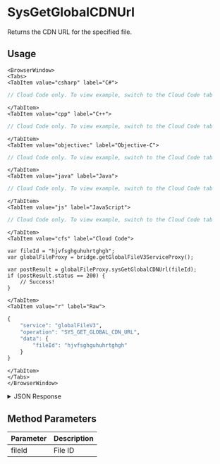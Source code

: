 # SysGetGlobalCDNUrl

Returns the CDN URL for the specified file.

<PartialServop service_name="globalFileV3" operation_name="SYS_GET_GLOBAL_CDN_URL" />

## Usage

```mdx-code-block
<BrowserWindow>
<Tabs>
<TabItem value="csharp" label="C#">
```

```csharp
// Cloud Code only. To view example, switch to the Cloud Code tab
```

```mdx-code-block
</TabItem>
<TabItem value="cpp" label="C++">
```

```cpp
// Cloud Code only. To view example, switch to the Cloud Code tab
```

```mdx-code-block
</TabItem>
<TabItem value="objectivec" label="Objective-C">
```

```objectivec
// Cloud Code only. To view example, switch to the Cloud Code tab
```

```mdx-code-block
</TabItem>
<TabItem value="java" label="Java">
```

```java
// Cloud Code only. To view example, switch to the Cloud Code tab
```

```mdx-code-block
</TabItem>
<TabItem value="js" label="JavaScript">
```

```javascript
// Cloud Code only. To view example, switch to the Cloud Code tab
```

```mdx-code-block
</TabItem>
<TabItem value="cfs" label="Cloud Code">
```

```cfscript
var fileId = "hjvfsghguhuhrtghgh";
var globalFileProxy = bridge.getGlobalFileV3ServiceProxy();

var postResult = globalFileProxy.sysGetGlobalCDNUrl(fileId);
if (postResult.status == 200) {
    // Success!
}
```

```mdx-code-block
</TabItem>
<TabItem value="r" label="Raw">
```

```r
{
	"service": "globalFileV3",
	"operation": "SYS_GET_GLOBAL_CDN_URL",
	"data": {
		"fileId": "hjvfsghguhuhrtghgh"
	}
}
```

```mdx-code-block
</TabItem>
</Tabs>
</BrowserWindow>
```

<details>
<summary>JSON Response</summary>

```json
{
    "status": 200,
    "data": {
        "appServerUrl": "https://api.braincloudservers.com/...f434b1db538b/f/uploadsimplefile.txt",
        "cdnUrl": "https://d2b6zwnvr1nyug.cloudfront.net/bc/g/20001/u/107b3aa9-0d9f-4e90-af..."
    }
}
```
</details>

## Method Parameters
Parameter | Description
--------- | -----------
fileId | File ID



